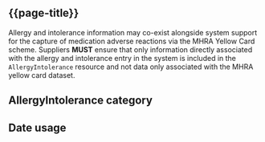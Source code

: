 ## {{page-title}}

Allergy and intolerance information may co-exist alongside system support for the capture of medication adverse reactions via the MHRA Yellow Card scheme. Suppliers <strong>MUST</strong> ensure that only information directly associated with the allergy and intolerance entry in the system is included in the <code class="highlighter-rouge">AllergyIntolerance</code> resource and not data only associated with the MHRA yellow card dataset.

<h2 id="allergyintolerance-category">AllergyIntolerance category</h2>


<h2 id="date-usage">Date usage</h2>

